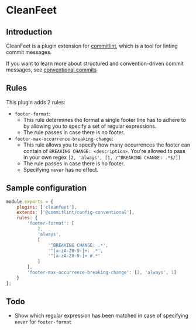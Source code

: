# CleanFeet
## Introduction
CleanFeet is a plugin extension for [commitlint](https://github.com/conventional-changelog/commitlint), which is a tool for linting commit messages.

If you want to learn more about structured and convention-driven commit messages, see [conventional commits](https://www.conventionalcommits.org/en/v1.0.0/)

## Rules
This plugin adds 2 rules:
+ `footer-format`: 
  + This rule determines the format a single footer line has to adhere to by allowing you to specify a set of regular expressions.
  + The rule passes in case there is no footer.
+ `footer-max-occurrence-breaking-change`:
  + This rule allows you to specify how many occurrences the footer can contain of `BREAKING CHANGE: <description>`. You're allowed to pass in your own regex `[2, 'always', [1, /^BREAKING CHANGE: .*$/]]`
  + The rule passes in case there is no footer.
  + Specifying `never` has no effect.

## Sample configuration
```js
module.exports = {
	plugins: ['cleanfeet'],
	extends: ['@commitlint/config-conventional'],
	rules: {
		'footer-format': [
			2, 
			'always', 
			[
				'^BREAKING CHANGE: .*',
				'^[a-zA-Z0-9-]+: .*',
				'^[a-zA-Z0-9-]+ #.*'
			]
		],
		'footer-max-occurrence-breaking-change': [2, 'always', 1]
	}
};
```

## Todo
+ Show which regular expression has been matched in case of specifying `never` for `footer-format`
